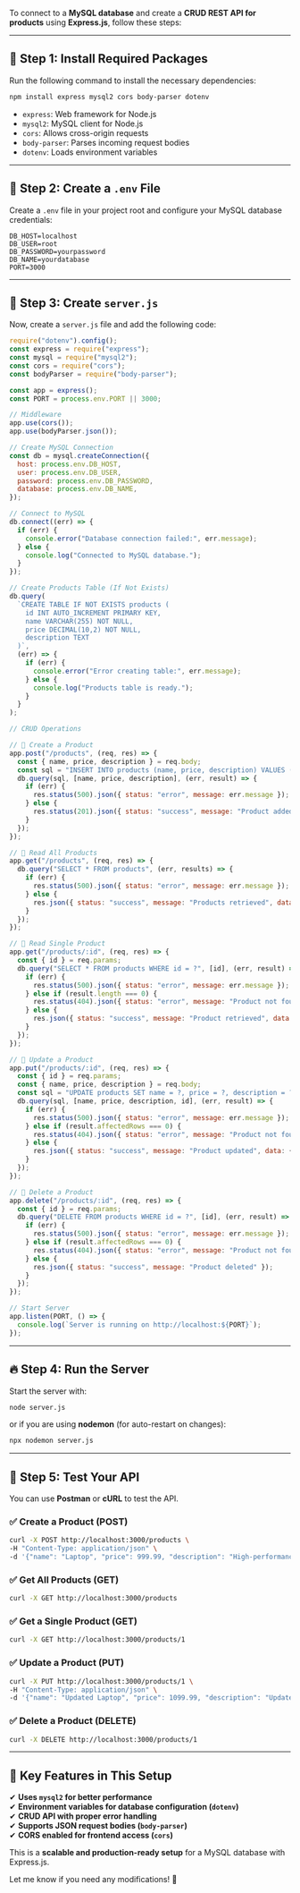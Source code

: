 To connect to a **MySQL database** and create a **CRUD REST API for products** using **Express.js**, follow these steps:

---

## 🚀 **Step 1: Install Required Packages**
Run the following command to install the necessary dependencies:

```sh
npm install express mysql2 cors body-parser dotenv
```

- `express`: Web framework for Node.js  
- `mysql2`: MySQL client for Node.js  
- `cors`: Allows cross-origin requests  
- `body-parser`: Parses incoming request bodies  
- `dotenv`: Loads environment variables  

---

## 📌 **Step 2: Create a `.env` File**
Create a `.env` file in your project root and configure your MySQL database credentials:

```
DB_HOST=localhost
DB_USER=root
DB_PASSWORD=yourpassword
DB_NAME=yourdatabase
PORT=3000
```

---

## 📝 **Step 3: Create `server.js`**
Now, create a `server.js` file and add the following code:

```javascript
require("dotenv").config();
const express = require("express");
const mysql = require("mysql2");
const cors = require("cors");
const bodyParser = require("body-parser");

const app = express();
const PORT = process.env.PORT || 3000;

// Middleware
app.use(cors());
app.use(bodyParser.json());

// Create MySQL Connection
const db = mysql.createConnection({
  host: process.env.DB_HOST,
  user: process.env.DB_USER,
  password: process.env.DB_PASSWORD,
  database: process.env.DB_NAME,
});

// Connect to MySQL
db.connect((err) => {
  if (err) {
    console.error("Database connection failed:", err.message);
  } else {
    console.log("Connected to MySQL database.");
  }
});

// Create Products Table (If Not Exists)
db.query(
  `CREATE TABLE IF NOT EXISTS products (
    id INT AUTO_INCREMENT PRIMARY KEY,
    name VARCHAR(255) NOT NULL,
    price DECIMAL(10,2) NOT NULL,
    description TEXT
  )`,
  (err) => {
    if (err) {
      console.error("Error creating table:", err.message);
    } else {
      console.log("Products table is ready.");
    }
  }
);

// CRUD Operations

// 📌 Create a Product
app.post("/products", (req, res) => {
  const { name, price, description } = req.body;
  const sql = "INSERT INTO products (name, price, description) VALUES (?, ?, ?)";
  db.query(sql, [name, price, description], (err, result) => {
    if (err) {
      res.status(500).json({ status: "error", message: err.message });
    } else {
      res.status(201).json({ status: "success", message: "Product added", data: { id: result.insertId, name, price, description } });
    }
  });
});

// 📌 Read All Products
app.get("/products", (req, res) => {
  db.query("SELECT * FROM products", (err, results) => {
    if (err) {
      res.status(500).json({ status: "error", message: err.message });
    } else {
      res.json({ status: "success", message: "Products retrieved", data: results });
    }
  });
});

// 📌 Read Single Product
app.get("/products/:id", (req, res) => {
  const { id } = req.params;
  db.query("SELECT * FROM products WHERE id = ?", [id], (err, result) => {
    if (err) {
      res.status(500).json({ status: "error", message: err.message });
    } else if (result.length === 0) {
      res.status(404).json({ status: "error", message: "Product not found" });
    } else {
      res.json({ status: "success", message: "Product retrieved", data: result[0] });
    }
  });
});

// 📌 Update a Product
app.put("/products/:id", (req, res) => {
  const { id } = req.params;
  const { name, price, description } = req.body;
  const sql = "UPDATE products SET name = ?, price = ?, description = ? WHERE id = ?";
  db.query(sql, [name, price, description, id], (err, result) => {
    if (err) {
      res.status(500).json({ status: "error", message: err.message });
    } else if (result.affectedRows === 0) {
      res.status(404).json({ status: "error", message: "Product not found" });
    } else {
      res.json({ status: "success", message: "Product updated", data: { id, name, price, description } });
    }
  });
});

// 📌 Delete a Product
app.delete("/products/:id", (req, res) => {
  const { id } = req.params;
  db.query("DELETE FROM products WHERE id = ?", [id], (err, result) => {
    if (err) {
      res.status(500).json({ status: "error", message: err.message });
    } else if (result.affectedRows === 0) {
      res.status(404).json({ status: "error", message: "Product not found" });
    } else {
      res.json({ status: "success", message: "Product deleted" });
    }
  });
});

// Start Server
app.listen(PORT, () => {
  console.log(`Server is running on http://localhost:${PORT}`);
});
```

---

## 🔥 **Step 4: Run the Server**
Start the server with:

```sh
node server.js
```
or if you are using **nodemon** (for auto-restart on changes):

```sh
npx nodemon server.js
```

---

## 📌 **Step 5: Test Your API**
You can use **Postman** or **cURL** to test the API.

### ✅ **Create a Product (POST)**
```sh
curl -X POST http://localhost:3000/products \
-H "Content-Type: application/json" \
-d '{"name": "Laptop", "price": 999.99, "description": "High-performance laptop"}'
```

### ✅ **Get All Products (GET)**
```sh
curl -X GET http://localhost:3000/products
```

### ✅ **Get a Single Product (GET)**
```sh
curl -X GET http://localhost:3000/products/1
```

### ✅ **Update a Product (PUT)**
```sh
curl -X PUT http://localhost:3000/products/1 \
-H "Content-Type: application/json" \
-d '{"name": "Updated Laptop", "price": 1099.99, "description": "Updated high-performance laptop"}'
```

### ✅ **Delete a Product (DELETE)**
```sh
curl -X DELETE http://localhost:3000/products/1
```

---

## 🎯 **Key Features in This Setup**
✔ **Uses `mysql2` for better performance**  
✔ **Environment variables for database configuration (`dotenv`)**  
✔ **CRUD API with proper error handling**  
✔ **Supports JSON request bodies (`body-parser`)**  
✔ **CORS enabled for frontend access (`cors`)**  

This is a **scalable and production-ready setup** for a MySQL database with Express.js.

Let me know if you need any modifications! 🚀